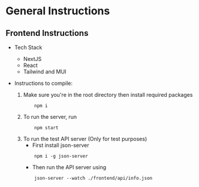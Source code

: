 # General Instructions
## Frontend Instructions

- Tech Stack
    - NextJS
    - React
    - Tailwind and MUI

- Instructions to compile:
    1. Make sure you're in the root directory then install required packages
        ```shell
            npm i
        ```
    2. To run the server, run
        ```shell
            npm start
        ```
    3. To run the test API server (Only for test purposes)
        - First install json-server
        ```shell
            npm i -g json-server
        ```
        - Then run the API server using
        ```shell
            json-server --watch ./frontend/api/info.json
        ```
